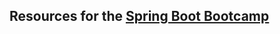 ## Resources for the [Spring Boot Bootcamp](https://www.udemy.com/course/the-complete-spring-boot-development-bootcamp/?couponCode=A0C7DD7D28954A6CD9A2)

